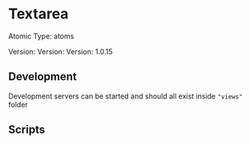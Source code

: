 # Textarea

Atomic Type: atoms

Version: Version: Version: 1.0.15

## Development

Development servers can be started and should all exist inside `"views"` folder

## Scripts
